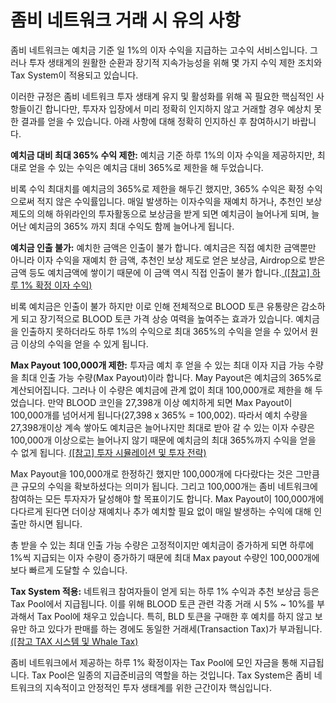 # 좀비 네트워크 거래 시 유의 사항

좀비 네트워크는 예치금 기준 일 1%의 이자 수익을 지급하는 고수익 서비스입니다. 그러나 투자 생태계의 원활한 순환과 장기적 지속가능성을 위해 몇 가지 수익 제한 조치와 Tax System이 적용되고 있습니다.&#x20;

이러한 규정은 좀비 네트워크 투자 생태계 유지 및 활성화를 위해 꼭 필요한 핵심적인 사항들이긴 합니다만, 투자자 입장에서 미리 정확히 인지하지 않고 거래할 경우 예상치 못한 결과를 얻을 수 있습니다. 아래 사항에 대해 정확히 인지하신 후 참여하시기 바랍니다.

**예치금 대비 최대 365% 수익 제한:** 예치금 기준 하루 1%의 이자 수익을 제공하지만, 최대로 얻을 수 있는 수익은 예치금 대비 365%로 제한을 해 두었습니다.

비록 수익 최대치를 예치금의 365%로 제한을 해두긴 했지만, 365% 수익은 확정 수익으로써 적지 않은 수익률입니다. 매일 발생하는 이자수익을 재예치 하거나, 추천인 보상 제도의 의해 하위라인의 투자활동으로 보상금을 받게 되면 예치금이 늘어나게 되며, 늘어난 예치금의 365% 까지 최대 수익도 함께 늘어나게 됩니다.

**예치금 인출 불가:** 예치한 금액은 인출이 불가 합니다. 예치금은 직접 예치한 금액뿐만 아니라 이자 수익을 재예치 한 금액, 추천인 보상 제도로 얻은 보상금, Airdrop으로 받은 금액 등도 예치금액에 쌓이기 때문에 이 금액 역시 직접 인출이 불가 합니다.[ (\[참고\] 하루 1% 확정 이자 수익)](../undefined-1/1.md)

비록 예치금은 인출이 불가 하지만 이로 인해 전체적으로 BLOOD 토큰 유통량은 감소하게 되고 장기적으로 BLOOD 토큰 가격 상승 여력을 높여주는 효과가 있습니다. 예치금을 인출하지 못하더라도 하루 1%의 수익으로 최대 365%의 수익을 얻을 수 있어서 원금 이상의 수익을 얻을 수 있게 됩니다.

**Max Payout 100,000개 제한:** 투자금 예치 후 얻을 수 있는 최대 이자 지급 가능 수량을 최대 인출 가능 수량(Max Payout)이라 합니다. May Payout은 예치금의 365%로 계산되어집니다. 그러나 이 수량은 예치금에 관계 없이 최대 100,000개로 제한을 해 두었습니다. 만약 BLOOD 코인을 27,398개 이상 예치하게 되면 Max Payout이 100,000개를 넘어서게 됩니다(27,398 x 365% = 100,002). 따라서 예치 수량을 27,398개이상 계속 쌓아도 예치금은 늘어나지만 최대로 받아 갈 수 있는 이자 수량은 100,000개 이상으로는 늘어나지 않기 때문에 예치금의 최대 365%까지 수익을 얻을 수 없게 됩니다. [(\[참고\] 투자 시뮬레이션 및 투자 전략)](undefined-1.md)

Max Payout을 100,000개로 한정하긴 했지만 100,000개에 다다랐다는 것은 그만큼 큰 규모의 수익을 확보하셨다는 의미가 됩니다. 그리고 100,000개는 좀비 네트워크에 참여하는 모든 투자자가 달성해야 할 목표이기도 합니다. Max Payout이 100,000개에 다다르게 된다면 더이상 재예치나 추가 예치할 필요 없이 매일 발생하는 수익에 대해 인출만 하시면 됩니다.&#x20;

총 받을 수 있는 최대 인출 가능 수량은 고정적이지만 예치금이 증가하게 되면 하루에 1%씩 지급되는 이자 수량이 증가하기 때문에 최대 Max payout 수량인 100,000개에 보다 빠르게 도달할 수 있습니다.

**Tax System 적용:** 네트워크 참여자들이 얻게 되는 하루 1% 수익과 추천 보상금 등은 Tax Pool에서 지급됩니다. 이를 위해 BLOOD 토큰 관련 각종 거래 시 5% \~ 10%를 부과해서 Tax Pool에 채우고 있습니다. 특히, BLD 토큰을 구매한 후 예치를 하지 않고 보유만 하고 있다가 판매를 하는 경에도 동일한 거래세(Transaction Tax)가 부과됩니다.[ (\[참고 TAX 시스템 및 Whale Tax) ](../undefined-1/tax-whale-tax.md)

좀비 네트워크에서 제공하는 하루 1% 확정이자는 Tax Pool에 모인 자금을 통해 지급됩니다. Tax Pool은 일종의 지급준비금의 역할을 하는 것입니다. Tax System은 좀비 네트워크의 지속적이고 안정적인 투자 생태계를 위한 근간이자 핵심입니다.
